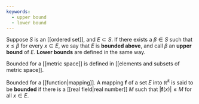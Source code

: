 ```yaml
---
keywords:
  - upper bound
  - lower bound
---
```


Suppose $S$ is an [[ordered set]], and $E\subset S$. If there exists a $\beta\in S$ such that $x\le\beta$ for every $x\in E$, we say that $E$ is **bounded above**, and call $\beta$ an **upper bound** of $E$.
**Lower bounds** are defined in the same way.

Bounded for a [[metric space]] is defined in [[elements and subsets of metric space]]. 

Bounded for a [[function|mapping]]. A mapping $\mathbf{f}$ of a set $E$ into $\mathbb{R}^k$ is said to be **bounded** if there is a [[real field|real number]] $M$ such that $|\mathbf{f}(x)|\le M$ for all $x\in E$.